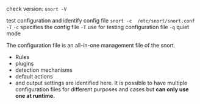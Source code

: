 check version:
`snort -V`

test configuration and identify config file
`snort -c  /etc/snort/snort.conf -T`
`-c` specifies the config file
`-T` use for testing configuration file 
`-q` quiet mode

The configuration file is an all-in-one management file of the snort. 
* Rules 
* plugins 
* detection mechanisms
* default actions 
* and output settings 
are identified here. 
It is possible to have multiple configuration files for different purposes and cases but **can only use one at runtime.**

